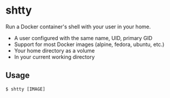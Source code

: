 # shtty

Run a Docker container's shell with your user in your home.

* A user configured with the same name, UID, primary GID
* Support for most Docker images (alpine, fedora, ubuntu, etc.)
* Your home directory as a volume
* In your current working directory

## Usage

```
$ shtty [IMAGE]
```
